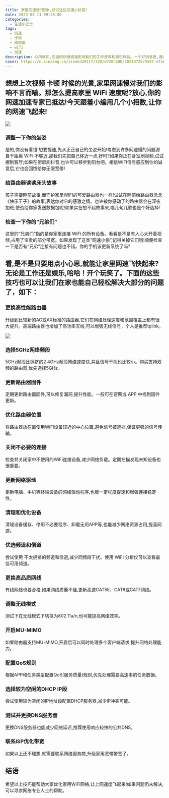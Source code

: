 ```yaml
---
title: 家里网速慢?别急,试试这些加速小妙招!
date: 2023-08-11 09:28:00
categories:
  - 生活小巴士
tags:
  - 网速
  - 卡顿
  - 路由器
  - wifi
  - 加速
description: 众所周知,网速的快慢直接影响我们的工作效率和娱乐体验。一个好消息是,通过一些简单的步骤就可以有效优化家里WiFi网络,享受飞一般的上网速度!
cover: https://n.sinaimg.cn/sinakd20117/320/w720h400/20210720/5594-e7a6c2a442c7595ecbcda49b2c7472c0.jpg
---
```


## 想想上次视频 卡顿 时候的光景,家里网速慢对我们的影响不言而喻。那怎么提高家里 WiFi 速度呢?放心,你的网速加速专家已抵达!今天跟着小编用几个小招数,让你的网速飞起来!

![](https://s2.loli.net/2023/08/11/gDdXPs2R35fY7UQ.png)

###  调整一下你的坐姿

是的,你没有看错!想要提速,先从正正自己的坐姿开始!考虑到许多网速慢的问题源自于距离 WiFi 不够近,那我们先把自己移近一点,好吗?如果你正在卧室刷视频,试试挪到客厅;如果在厨房刷抖音,也许可以移步到阳台吧。相信WIFI信号感应到你的诚意后,它也会回馈给你无限宽带!

###  给路由器读读床头故事

孩子需要睡前故事,而守护家里WIFI的可爱路由器也一样!试试在睡前给路由器念念《快乐王子》的故事,表达你对它的感激之情。也许被你感动了的路由器会在深夜加班,使劲给你家发送数据包呢!如果实在想不起故事来,唱几句儿歌也是个好选择!

###  检查一下你的“兄弟们” 

这里的“兄弟们”指的是你家里连接 WiFi 的所有设备。看看是不是有人心大开着视频,占用了宝贵的部分带宽。如果发现了这类“网速小偷”,记得关掉它们哦!顺便检查一下是否有“兄弟”连接有问题也不错。你的手机该更新系统了吗? 

## 看,是不是只要用点小心思,就能让家里网速飞快起来?无论是工作还是娱乐,哈哈！开个玩笑了。下面的这些技巧也可以让我们在家也能自己轻松解决大部分的问题了，如下：

###  更换高性能路由器

升级到比较新的AC或AX标准的路由器,它们在网络处理速度和范围覆盖上都有很大提升。高端路由器也增加了高功率天线,可以增强无线信号，个人是推荐tplink。

![](https://s2.loli.net/2023/08/11/ezAWBF4pJNRx2nU.png)

###  选择5GHz网络频段

5GHz频段比拥挤的2.4GHz频段网络速度快,并且信号干扰也比较小。购买支持双频的路由器,优先选择5GHz。

###  更新路由器固件

定期更新路由器固件,可以修复漏洞,提升性能。一般可在官网或 APP 中找到固件更新。

###  优化路由器位置

将路由器放在离使用WiFi设备较近的中心位置,避免信号被遮挡,保证更强的信号传输。

###  关闭不必要的连接

检查并关闭家中不使用的WiFi连接设备,减少网络负载。定期扫描发现未知设备也很重要。

###  更新网络驱动

更新电脑、手机等终端设备的网络驱动程序,也能一定程度提速和增强连接稳定性。

###  清理和优化设备

清理设备缓存、停用不必要程序、卸载无用APP等,也能减少网络资源占用,提高网速。

###  优选频道和信道

尝试使用 不太拥挤的频道和信道,减少同频段干扰。使用 WiFi 分析仪可以查看最佳可用频道。

###  更换高品质网线

有线网络也要合格,如果网线质量不佳,更新高速CAT5E、CAT6或CAT7网线。

### 调整无线模式

测试下在无线模式下切换为802.11a/n,也可能提高网络效率。

###  开启MU-MIMO

如果路由器支持MU-MIMO,开启后可以同时处理多个客户端请求,提升网络处理能力。

###  配置QoS规则

根据APP和任务类型配置QoS(服务质量)规则,优先处理需要高速率的任务数据。

###  选择较为空闲的DHCP IP段

尝试使用较为空闲的IP地址段配置DHCP服务器,减少IP冲突可能。

### 测试并更换DNS服务器 

更换DNS服务器也能减少网络延迟,推荐使用响应较快的公共DNS。

###  联系ISP优化带宽

如果以上还不理想,就需要联系网络服务商,升级家用宽带带宽了。

## 结语

希望以上技巧能帮助大家优化家用WiFi网络,让上网速度飞起来!如果问题仍未解决,可以寻求网络专业人士的帮助。

